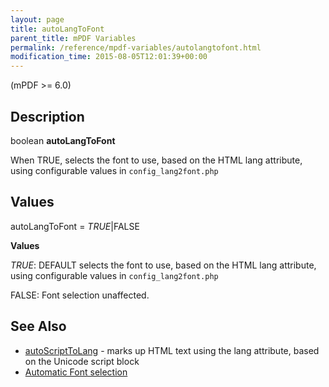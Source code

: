 ```yaml
---
layout: page
title: autoLangToFont
parent_title: mPDF Variables
permalink: /reference/mpdf-variables/autolangtofont.html
modification_time: 2015-08-05T12:01:39+00:00
---
```




<div>
<div>
<p>(mPDF &gt;= 6.0)</p>
<h2>Description</h2>
<p class="manual_block">boolean <b>autoLangToFont</b></p>
<p>When <span class="smallblock">TRUE</span>, selects the font to use, based on the HTML lang attribute, using configurable values in <code>config_lang2font.php</code></p>
<h2>Values</h2>
<p class="manual_param_dt"><span class="parameter">autoLangToFont</span> = <i><span class="smallblock">TRUE</span></i>|<span class="smallblock">FALSE</span></p>
<p class="manual_param_dd"><b>Values</b>

<i><span class="smallblock">TRUE</span></i>: <span class="smallblock">DEFAULT</span> selects the font to use, based on the HTML lang attribute, using configurable values in <code>config_lang2font.php</code>

<span class="smallblock">FALSE</span>: Font selection unaffected.</p>
<h2>See Also</h2>
<ul>
<li class="manual_boxlist"><a href="{{ "/reference/mpdf-variables/autoscripttolang.html" | prepend: site.baseurl }}">autoScriptToLang</a> - marks up HTML text using the lang attribute, based on the Unicode script block</li>
<li class="manual_boxlist"><a href="{{ "/fonts-languages/automatic-font-selection.html" | prepend: site.baseurl }}">Automatic Font selection</a> </li>
</ul>
<p>&nbsp;</p>
</div>
</div>
